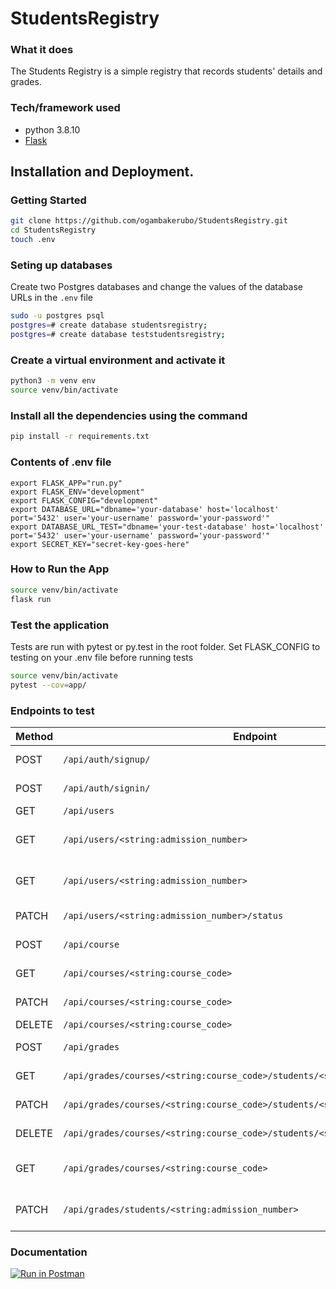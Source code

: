 # StudentsRegistry

### What it does

The Students Registry is a simple registry that records students' details and grades.

### Tech/framework used

- python 3.8.10
- [Flask](https://flask.palletsprojects.com/en/latest/)

## Installation and Deployment.

### Getting Started

```bash
git clone https://github.com/ogambakerubo/StudentsRegistry.git
cd StudentsRegistry
touch .env
```

### Seting up databases

Create two Postgres databases and change the values of the database URLs in the `.env` file

```bash
sudo -u postgres psql
postgres=# create database studentsregistry;
postgres=# create database teststudentsregistry;
```

### Create a virtual environment and activate it

```bash
python3 -m venv env
source venv/bin/activate
```

### Install all the dependencies using the command

```bash
pip install -r requirements.txt
```

### Contents of .env file

```
export FLASK_APP="run.py"
export FLASK_ENV="development"
export FLASK_CONFIG="development"
export DATABASE_URL="dbname='your-database' host='localhost' port='5432' user='your-username' password='your-password'"
export DATABASE_URL_TEST="dbname='your-test-database' host='localhost' port='5432' user='your-username' password='your-password'"
export SECRET_KEY="secret-key-goes-here"
```

### How to Run the App

```bash
source venv/bin/activate
flask run
```

### Test the application

Tests are run with pytest or py.test in the root folder.
Set FLASK_CONFIG to testing on your .env file before running tests

```bash
source venv/bin/activate
pytest --cov=app/
```

### Endpoints to test

| Method | Endpoint                                                                      | Description                             |
| ------ | ----------------------------------------------------------------------------- | --------------------------------------- |
| POST   | `/api/auth/signup/`                                                           | Sign up a new user.                     |
| POST   | `/api/auth/signin/`                                                           | Sign in an existing user/administrator. |
| GET    | `/api/users`                                                                  | Fetch all users.                        |
| GET    | `/api/users/<string:admission_number>`                                        | Fetch user by admission number.         |
| GET    | `/api/users/<string:admission_number>`                                        | Delete user by admission number.        |
| PATCH  | `/api/users/<string:admission_number>/status`                                 | Set existing user to admin.             |
| POST   | `/api/course`                                                                 | Create a new course.                    |
| GET    | `/api/courses/<string:course_code>`                                           | Fetch a course by course code.          |
| PATCH  | `/api/courses/<string:course_code>`                                           | Update course details.                  |
| DELETE | `/api/courses/<string:course_code>`                                           | Delete a course.                        |
| POST   | `/api/grades`                                                                 | Create a new grade entry.               |
| GET    | `/api/grades/courses/<string:course_code>/students/<string:admission_number>` | Get a grade entry by a student.         |
| PATCH  | `/api/grades/courses/<string:course_code>/students/<string:admission_number>` | Update grade entry by a student.        |
| DELETE | `/api/grades/courses/<string:course_code>/students/<string:admission_number>` | Delete grade entry by a student.        |
| GET    | `/api/grades/courses/<string:course_code>`                                    | Fetch grade entries by course code.     |
| PATCH  | `/api/grades/students/<string:admission_number>`                              | Fetch grade entries by a student.       |

### Documentation

[![Run in Postman](https://run.pstmn.io/button.svg)](https://app.getpostman.com/run-collection/9aa12f22e17048d529dc)
